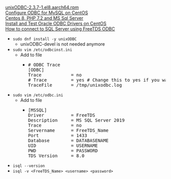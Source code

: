 [unixODBC-2.3.7-1.el8.aarch64.rpm](https://centos.pkgs.org/8/centos-appstream-aarch64/unixODBC-2.3.7-1.el8.aarch64.rpm.html)<br />
[Configure ODBC for MySQL on CentOS](https://www.uptimemadeeasy.com/linux/configure-odbc-mysql-centos/)<br />
[Centos 8, PHP 7.2 and MS Sql Server](https://stackoverflow.com/questions/58181436/centos-8-php-7-2-and-ms-sql-server)<br />
[Install and Test Oracle ODBC Drivers on CentOS](http://www.uptimemadeeasy.com/linux/install-oracle-odbc-driver-on-centos/)<br />
[How to connect to SQL Server using FreeTDS ODBC](https://stackoverflow.com/questions/57350910/how-to-connect-to-sql-server-using-freetds-odbc/)<br />

* `sudo dnf install -y unixODBC`
  * unixODBC-devel is not needed anymore
* `sudo vim /etc/odbcinst.ini`
  * Add to file
    * <pre>
      # ODBC Trace
      [ODBC]
      Trace           = no
      # Trace         = yes # Change this to yes if you want logs
      TraceFile       = /tmp/unixodbc.log
      </pre>
* `sudo vim /etc/odbc.ini`
  * Add to file
    * <pre>
      [MSSQL]
      Driver          = FreeTDS
      Description     = MS SQL Server 2019
      Trace           = no
      Servername      = FreeTDS_Name
      Port            = 1433
      Database        = DATABASENAME
      UID             = USERNAME
      PWD             = PASSWORD
      TDS_Version     = 8.0
      </pre>
* `isql --version`
* `isql -v <FreeTDS_Name> <username> <password>`

